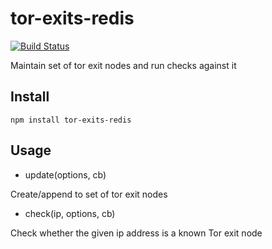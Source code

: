 # tor-exits-redis

[![Build Status](https://travis-ci.org/freewil/tor-exits-redis.png)](https://travis-ci.org/freewil/tor-exits-redis)

Maintain set of tor exit nodes and run checks against it

## Install

`npm install tor-exits-redis`

## Usage

* update(options, cb)

Create/append to set of tor exit nodes

* check(ip, options, cb)

Check whether the given ip address is a known Tor exit node
